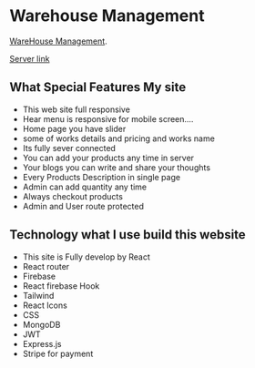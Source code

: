 # Warehouse Management

[WareHouse Management](https://manufacture-website-1a55c.web.app/).

[Server link](https://manufacturer-8az5.onrender.com/)

## What Special Features My site 

* This web site full responsive
* Hear menu is responsive for mobile screen....
* Home page you have slider
* some of works details and pricing and works name
* Its fully sever connected
* You can add your products any time in server
* Your blogs you can write and share your thoughts
* Every Products Description in single page
* Admin can add quantity any time
* Always checkout products
* Admin and User route protected

## Technology what I use build this website

* This site is Fully develop by React
* React router
* Firebase
* React firebase Hook
* Tailwind
* React Icons
* CSS
* MongoDB
* JWT
* Express.js
* Stripe for payment